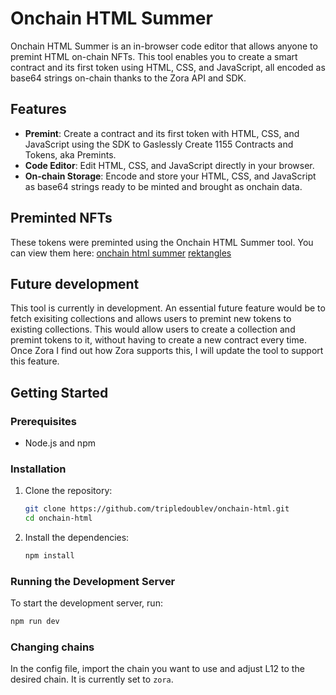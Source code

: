 # Onchain HTML Summer

Onchain HTML Summer is an in-browser code editor that allows anyone to premint HTML on-chain NFTs. This tool enables you to create a smart contract and its first token using HTML, CSS, and JavaScript, all encoded as base64 strings on-chain thanks to the Zora API and SDK.

## Features

- **Premint**: Create a contract and its first token with HTML, CSS, and JavaScript using the SDK to Gaslessly Create 1155 Contracts and Tokens, aka Premints.
- **Code Editor**: Edit HTML, CSS, and JavaScript directly in your browser.
- **On-chain Storage**: Encode and store your HTML, CSS, and JavaScript as base64 strings ready to be minted and brought as onchain data.

## Preminted NFTs

These tokens were preminted using the Onchain HTML Summer tool. You can view them here:
[onchain html summer](https://zora.co/collect/zora:0xc43906bf6be263ed7bb12ba8a1a1a7056af9a5c6/1)
[rektangles](https://zora.co/collect/zora:0xdc41953d89f0b8164713bb2a86b8c2ba608e55dc/1)

## Future development

This tool is currently in development. An essential future feature would be to fetch exisiting collections and allows users to premint new tokens to existing collections. This would allow users to create a collection and premint tokens to it, without having to create a new contract every time. Once Zora I find out how Zora supports this, I will update the tool to support this feature.

## Getting Started

### Prerequisites

- Node.js and npm

### Installation

1. Clone the repository:

    ```bash
    git clone https://github.com/tripledoublev/onchain-html.git
    cd onchain-html
    ```

2. Install the dependencies:

    ```bash
    npm install
    ```

### Running the Development Server

To start the development server, run:

```bash
npm run dev
```

### Changing chains

In the config file, import the chain you want to use and adjust L12 to the desired chain. It is currently set to `zora`.   

